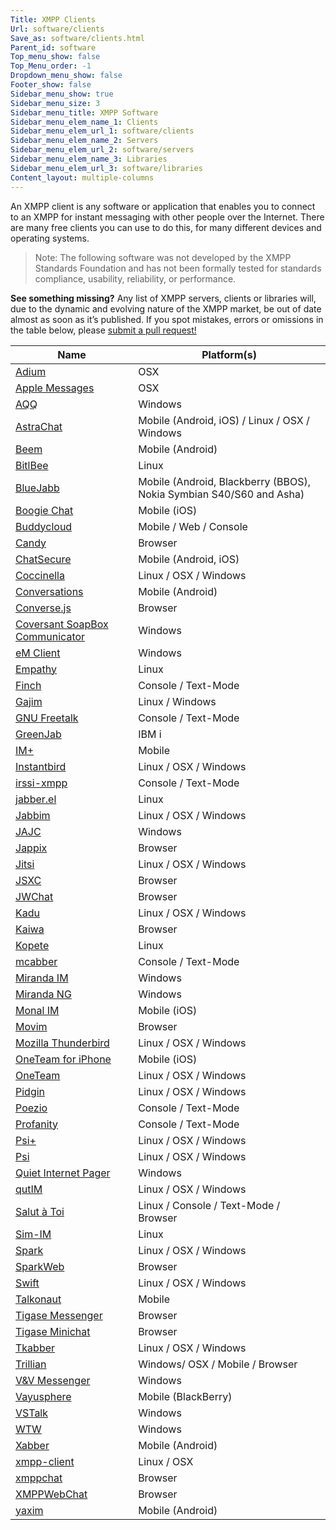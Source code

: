 ```yaml
---
Title: XMPP Clients
Url: software/clients
Save_as: software/clients.html
Parent_id: software
Top_menu_show: false
Top_Menu_order: -1
Dropdown_menu_show: false
Footer_show: false
Sidebar_menu_show: true
Sidebar_menu_size: 3
Sidebar_menu_title: XMPP Software
Sidebar_menu_elem_name_1: Clients
Sidebar_menu_elem_url_1: software/clients
Sidebar_menu_elem_name_2: Servers
Sidebar_menu_elem_url_2: software/servers
Sidebar_menu_elem_name_3: Libraries
Sidebar_menu_elem_url_3: software/libraries
Content_layout: multiple-columns
---
```



An XMPP client is any software or application that enables you to connect to an XMPP for instant messaging with other people over the Internet. There are many free clients you can use to do this, for many different devices and operating systems.

> Note: The following software was not developed by the XMPP Standards Foundation and has not been formally tested for standards compliance, usability, reliability, or performance.

__See something missing?__ Any list of XMPP servers, clients or libraries will, due to the dynamic and evolving nature of the XMPP market, be out of date almost as soon as it’s published. If you spot mistakes, errors or omissions in the table below, please [submit a pull request!](https://github.com/xsf/xmpp.org/edit/master/content/pages/software/clients.md)

| Name                           | Platform(s)                                           |
|--------------------------------|-------------------------------------------------------|
| [Adium](http://adium.im)                          | OSX                                                |
| [Apple Messages](http://www.apple.com/ios/messages/)                          | OSX                                                   |
| [AQQ](http://aqq.eu)                            | Windows                                            |
| [AstraChat](http://astrachat.com)                      | Mobile (Android, iOS) / Linux / OSX / Windows                            |
| [Beem](http://beem-project.com)                           | Mobile (Android)                                   |
| [BitlBee](http://bitlbee.org)                        | Linux                                              |
| [BlueJabb](http://bluejabb.com)                       | Mobile (Android, Blackberry (BBOS), Nokia Symbian S40/S60 and Asha)      |
| [Boogie Chat](https://itunes.apple.com/app/boogie-chat/id779423907?mt=8) | Mobile (iOS)  | 
| [Buddycloud](http://buddycloud.com)                  | Mobile / Web / Console                                    |
| [Candy](https://candy-chat.github.io/candy/)                          | Browser                                                |
| [ChatSecure](https://chatsecure.org/)                     | Mobile (Android, iOS)                                  |
| [Coccinella](http://coccinella.im)                     | Linux / OSX / Windows                                  |
| [Conversations](https://github.com/siacs/Conversations)                  | Mobile (Android)              |
| [Converse.js](http://conversejs.org)                    | Browser                                                |
| [Coversant SoapBox Communicator](http://coversant.com) | Windows                                                |
| [eM Client](http://emclient.com)                      | Windows                                                |
| [Empathy](https://wiki.gnome.org/Apps/Empathy)                        | Linux                                                  |
| [Finch](http://developer.pidgin.im)                          | Console / Text-Mode                                 |
| [Gajim](http://gajim.org)                          | Linux / Windows                                        |
| [GNU Freetalk](https://gnufreetalk.github.io/)                   | Console / Text-Mode                                    |
| [GreenJab](http://bvstools.com)                       | IBM i                                                  |
| [IM+](http://shapeservices.com)                            | Mobile                                                 |
| [Instantbird](http://instantbird.com)                    | Linux / OSX / Windows                                  |
| [irssi-xmpp](http://cybione.org)                     | Console / Text-Mode                                    |
| [jabber.el](http://emacs-jabber.sourceforge.net)                      | Linux                             |
| [Jabbim](http://jabbim.com)                         | Linux / OSX / Windows                                  |
| [JAJC](http://jajc.jrudevels.org)                           | Windows                                                |
| [Jappix](http://jappix.org)                         | Browser                                                |
| [Jitsi](http://jitsi.org)       | Linux / OSX / Windows                                               |
| [JSXC](http://jsxc.org)                           | Browser                                                |
| [JWChat](http://stefan-strigler.de/jwchat)                         | Browser                                 |
| [Kadu](http://kadu.net)                           | Linux / OSX / Windows                                  |
| [Kaiwa](http://getkaiwa.com/)                           | Browser                                  |
| [Kopete](http://kopete.kde.org)                         | Linux                                                  |
| [mcabber](http://mcabber.com)                        | Console / Text-Mode                                    |
| [Miranda IM](http://miranda-im.org)                     | Windows                                                |
| [Miranda NG](http://miranda-ng.org)                     | Windows                                                |
| [Monal IM](http://monal.im)                       | Mobile (iOS)                                           |
| [Movim](https://movim.eu)                         | Browser                                                |
| [Mozilla Thunderbird](http://mozilla.org/thunderbird)            | Linux / OSX / Windows                       |
| [OneTeam for iPhone](http://oneteam.im)             | Mobile (iOS)                                           |
| [OneTeam](http://oneteam.im)                        | Linux / OSX / Windows                                  |
| [Pidgin](http://pidgin.im)                         | Linux / OSX / Windows                                  |
| [Poezio](https://poez.io)                           | Console / Text-Mode                                    |
| [Profanity](http://profanity.im)                      | Console / Text-Mode                                    |
| [Psi+](http://psi-plus.com)                           | Linux / OSX / Windows                                  |
| [Psi](http://psi-im.org)                            | Linux / OSX / Windows                                  |
| [Quiet Internet Pager](http://forum.qip.ru)     | Windows                                                |
| [qutIM](http://qutim.org)                          | Linux / OSX / Windows                                  |
| [Salut à Toi](https://salut-a-toi.org/)             | Linux / Console / Text-Mode / Browser                  |
| [Sim-IM](http://sim-im.org)                         | Linux                                                  |
| [Spark](https://igniterealtime.org/projects/spark/index.jsp)                          | Linux / OSX / Windows                                  |
| [SparkWeb](https://igniterealtime.org/projects/sparkweb/index.jsp)                       | Browser                                                |
| [Swift](http://swift.im)                          | Linux / OSX / Windows                                  |
| [Talkonaut](http://talkonaut.com)                      | Mobile                                                 |
| [Tigase Messenger](http://www.tigase.net/content/tigase-messenger-android)               | Browser                                                |
| [Tigase Minichat](http://tigase.org)                | Browser                                                |
| [Tkabber](http://tkabber.jabber.ru)                        | Linux / OSX / Windows                                  |
| [Trillian](http://trillian.im)                       | Windows/ OSX / Mobile / Browser                        |
| [V&V Messenger](http://www.altertech.com/products/vv/)                  | Windows                                                |
| [Vayusphere](http://vayusphere.com)                     | Mobile (BlackBerry)                                    |
| [VSTalk](https://vstalk.codeplex.com/)                         | Windows                                                |
| [WTW](http://wtw.im/)                            | Windows                                                |
| [Xabber](http://xabber.com)                         | Mobile (Android)                                       |
| [xmpp-client](https://github.com/agl/xmpp-client) | Linux / OSX |
| [xmppchat](http://babelmonkeys.de)                       | Browser                                                |
| [XMPPWebChat](https://github.com/udayg/xmppwebchat)                    | Browser                                                |
| [yaxim](https://yaxim.org)                          | Mobile (Android)                                       |
